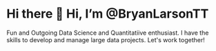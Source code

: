# Hi there 👋 Hi, I’m @BryanLarsonTT 
Fun and Outgoing Data Science and Quantitatiive enthusiast.
I have the skills to develop and manage large data projects.
Let's work together! 
